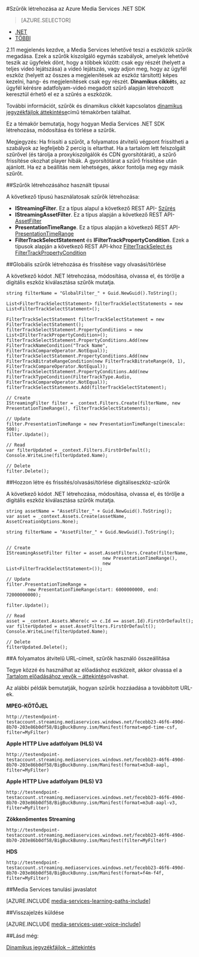 <properties 
    pageTitle="Szűrők létrehozása az Azure Media Services .NET SDK" 
    description="Ez a témakör ismerteti, hogyan hozhat létre a szűrők, így az ügyfélnek lehet a segítségükkel adatfolyam meghatározott szakaszait megjelenítő Értékáram. Media Services eléréséhez a szelektív streaming dinamikus jegyzékfájlok hoz létre." 
    services="media-services" 
    documentationCenter="" 
    authors="Juliako" 
    manager="erikre" 
    editor=""/>

<tags 
    ms.service="media-services" 
    ms.workload="media" 
    ms.tgt_pltfrm="na" 
    ms.devlang="ne" 
    ms.topic="article" 
    ms.date="07/18/2016"
    ms.author="juliako;cenkdin"/>


#<a name="creating-filters-with-azure-media-services-net-sdk"></a>Szűrők létrehozása az Azure Media Services .NET SDK

> [AZURE.SELECTOR]
- [.NET](media-services-dotnet-dynamic-manifest.md)
- [TÖBBI](media-services-rest-dynamic-manifest.md)

2.11 megjelenés kezdve, a Media Services lehetővé teszi a eszközök szűrők megadása. Ezek a szűrők kiszolgáló egymás szabályok, amelyek lehetővé teszik az ügyfelek dönt, hogy a többek között: csak egy részét (helyett a teljes videó lejátszása) a videó lejátszás, vagy adjon meg, hogy az ügyfél eszköz (helyett az összes a megjelenítések az eszköz társított) képes kezelni, hang- és megjelenítések csak egy részét. **Dinamikus cikkét**s, az ügyfél kérésre adatfolyam-videó megadott szűrő alapján létrehozott keresztül érhető el ez a szűrés a eszközök.

További információt, szűrők és dinamikus cikkét kapcsolatos [dinamikus jegyzékfájlok áttekintése](media-services-dynamic-manifest-overview.md)című témakörben találhat.

Ez a témakör bemutatja, hogy hogyan Media Services .NET SDK létrehozása, módosítása és törlése a szűrők. 


Megjegyzés: Ha frissíti a szűrőt, a folyamatos átvitelű végpont frissítheti a szabályok az legfeljebb 2 percig is eltarthat. Ha a tartalom lett felszolgált szűrővel (és tárolja a proxykiszolgálók és CDN gyorsítótárát), a szűrő frissítése okozhat player hibák. A gyorsítótárat a szűrő frissítése után ajánlott. Ha ez a beállítás nem lehetséges, akkor fontolja meg egy másik szűrőt. 

##<a name="types-used-to-create-filters"></a>Szűrők létrehozásához használt típusai

A következő típusú használatosak szűrők létrehozása: 

- **IStreamingFilter**.  Ez a típus alapul a következő REST API- [Szűrés](http://msdn.microsoft.com/library/azure/mt149056.aspx)
- **IStreamingAssetFilter**. Ez a típus alapján a következő REST API- [AssetFilter](http://msdn.microsoft.com/library/azure/mt149053.aspx)
- **PresentationTimeRange**. Ez a típus alapján a következő REST API- [PresentationTimeRange](http://msdn.microsoft.com/library/azure/mt149052.aspx)
- **FilterTrackSelectStatement** és **IFilterTrackPropertyCondition**. Ezek a típusok alapján a következő REST API-khoz [FilterTrackSelect és FilterTrackPropertyCondition](http://msdn.microsoft.com/library/azure/mt149055.aspx)


##<a name="createupdatereaddelete-global-filters"></a>Globális szűrők létrehozása és frissítése vagy olvasási/törlése

A következő kódot .NET létrehozása, módosítása, olvassa el, és törölje a digitális eszköz kiválasztása szűrők mutatja.
    
    string filterName = "GlobalFilter_" + Guid.NewGuid().ToString();
                
    List<FilterTrackSelectStatement> filterTrackSelectStatements = new List<FilterTrackSelectStatement>();
    
    FilterTrackSelectStatement filterTrackSelectStatement = new FilterTrackSelectStatement();
    filterTrackSelectStatement.PropertyConditions = new List<IFilterTrackPropertyCondition>();
    filterTrackSelectStatement.PropertyConditions.Add(new FilterTrackNameCondition("Track Name", FilterTrackCompareOperator.NotEqual));
    filterTrackSelectStatement.PropertyConditions.Add(new FilterTrackBitrateRangeCondition(new FilterTrackBitrateRange(0, 1), FilterTrackCompareOperator.NotEqual));
    filterTrackSelectStatement.PropertyConditions.Add(new FilterTrackTypeCondition(FilterTrackType.Audio, FilterTrackCompareOperator.NotEqual));
    filterTrackSelectStatements.Add(filterTrackSelectStatement);
    
    // Create
    IStreamingFilter filter = _context.Filters.Create(filterName, new PresentationTimeRange(), filterTrackSelectStatements);
    
    // Update
    filter.PresentationTimeRange = new PresentationTimeRange(timescale: 500);
    filter.Update();
    
    // Read
    var filterUpdated = _context.Filters.FirstOrDefault();
    Console.WriteLine(filterUpdated.Name);

    // Delete
    filter.Delete();


##<a name="createupdatereaddelete-asset-filters"></a>Hozzon létre és frissítés/olvasási/törlése digitáliseszköz-szűrők

A következő kódot .NET létrehozása, módosítása, olvassa el, és törölje a digitális eszköz kiválasztása szűrők mutatja.

    
    string assetName = "AssetFilter_" + Guid.NewGuid().ToString();
    var asset = _context.Assets.Create(assetName, AssetCreationOptions.None);
    
    string filterName = "AssetFilter_" + Guid.NewGuid().ToString();
    
        
    // Create
    IStreamingAssetFilter filter = asset.AssetFilters.Create(filterName,
                                        new PresentationTimeRange(), 
                                        new List<FilterTrackSelectStatement>());
    
    // Update
    filter.PresentationTimeRange = 
            new PresentationTimeRange(start: 6000000000, end: 72000000000);
    
    filter.Update();
    
    // Read
    asset = _context.Assets.Where(c => c.Id == asset.Id).FirstOrDefault();
    var filterUpdated = asset.AssetFilters.FirstOrDefault();
    Console.WriteLine(filterUpdated.Name);
    
    // Delete
    filterUpdated.Delete();
    



##<a name="build-streaming-urls-that-use-filters"></a>A folyamatos átvitelű URL-címeit, szűrők használó összeállítása

Tegye közzé és használhat az előadáshoz eszközeit, akkor olvassa el a [Tartalom előadásához vevők – áttekintés](media-services-deliver-content-overview.md)olvashat.


Az alábbi példák bemutatják, hogyan szűrők hozzáadása a továbbított URL-ek.

**MPEG-KÖTŐJEL** 

    http://testendpoint-testaccount.streaming.mediaservices.windows.net/fecebb23-46f6-490d-8b70-203e86b0df58/BigBuckBunny.ism/Manifest(format=mpd-time-csf, filter=MyFilter)

**Apple HTTP Live adatfolyam (HLS) V4**

    http://testendpoint-testaccount.streaming.mediaservices.windows.net/fecebb23-46f6-490d-8b70-203e86b0df58/BigBuckBunny.ism/Manifest(format=m3u8-aapl, filter=MyFilter)

**Apple HTTP Live adatfolyam (HLS) V3**

    http://testendpoint-testaccount.streaming.mediaservices.windows.net/fecebb23-46f6-490d-8b70-203e86b0df58/BigBuckBunny.ism/Manifest(format=m3u8-aapl-v3, filter=MyFilter)

**Zökkenőmentes Streaming**

    http://testendpoint-testaccount.streaming.mediaservices.windows.net/fecebb23-46f6-490d-8b70-203e86b0df58/BigBuckBunny.ism/Manifest(filter=MyFilter)


**HDS**

    http://testendpoint-testaccount.streaming.mediaservices.windows.net/fecebb23-46f6-490d-8b70-203e86b0df58/BigBuckBunny.ism/Manifest(format=f4m-f4f, filter=MyFilter)


##<a name="media-services-learning-paths"></a>Media Services tanulási javaslatot

[AZURE.INCLUDE [media-services-learning-paths-include](../../includes/media-services-learning-paths-include.md)]

##<a name="provide-feedback"></a>Visszajelzés küldése

[AZURE.INCLUDE [media-services-user-voice-include](../../includes/media-services-user-voice-include.md)]


##<a name="see-also"></a>Lásd még: 

[Dinamikus jegyzékfájlok – áttekintés](media-services-dynamic-manifest-overview.md)
 


